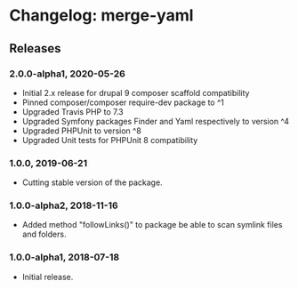 # Changelog: merge-yaml

## Releases

### 2.0.0-alpha1, 2020-05-26
- Initial 2.x release for drupal 9 composer scaffold compatibility
- Pinned composer/composer require-dev package to ^1
- Upgraded Travis PHP to 7.3
- Upgraded Symfony packages Finder and Yaml respectively to version ^4
- Upgraded PHPUnit to version ^8
- Upgraded Unit tests for PHPUnit 8 compatibility

### 1.0.0, 2019-06-21
- Cutting stable version of the package.

### 1.0.0-alpha2, 2018-11-16
- Added method "followLinks()" to package be able to scan symlink files and folders.

### 1.0.0-alpha1, 2018-07-18
- Initial release.
